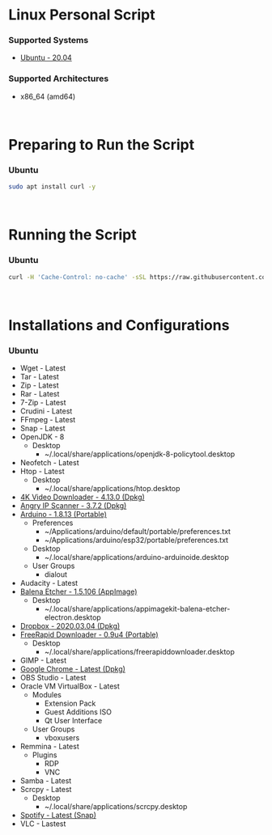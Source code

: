 # Linux Personal Script

### Supported Systems
- [Ubuntu - 20.04](https://ubuntu.com/)

### Supported Architectures
- x86_64 (amd64)

<br/>

# Preparing to Run the Script

### Ubuntu
```bash
sudo apt install curl -y
```

<br/>

# Running the Script

### Ubuntu
```bash
curl -H 'Cache-Control: no-cache' -sSL https://raw.githubusercontent.com/daniloancilotto/linux-personal-script/master/ubuntu.sh | bash
```

<br/>

# Installations and Configurations

### Ubuntu
- Wget - Latest
- Tar - Latest
- Zip - Latest
- Rar - Latest
- 7-Zip - Latest
- Crudini - Latest
- FFmpeg - Latest
- Snap - Latest
- OpenJDK - 8
  - Desktop
    - ~/.local/share/applications/openjdk-8-policytool.desktop
- Neofetch - Latest
- Htop - Latest
  - Desktop
    - ~/.local/share/applications/htop.desktop
- [4K Video Downloader - 4.13.0 (Dpkg)](https://www.4kdownload.com/products/product-videodownloader)
- [Angry IP Scanner - 3.7.2 (Dpkg)](https://angryip.org/)
- [Arduino - 1.8.13 (Portable)](https://www.arduino.cc/)
  - Preferences
    - ~/Applications/arduino/default/portable/preferences.txt
    - ~/Applications/arduino/esp32/portable/preferences.txt
  - Desktop
    - ~/.local/share/applications/arduino-arduinoide.desktop
  - User Groups
    - dialout
- Audacity - Latest
- [Balena Etcher - 1.5.106 (AppImage)](https://www.balena.io/etcher/)
  - Desktop
    - ~/.local/share/applications/appimagekit-balena-etcher-electron.desktop
- [Dropbox - 2020.03.04 (Dpkg)](https://www.dropbox.com/install)
- [FreeRapid Downloader - 0.9u4 (Portable)](http://wordrider.net/freerapid/)
  - Desktop
    - ~/.local/share/applications/freerapiddownloader.desktop
- GIMP - Latest
- [Google Chrome - Latest (Dpkg)](https://www.google.com/chrome/)
- OBS Studio - Latest
- Oracle VM VirtualBox - Latest
  - Modules
    - Extension Pack
    - Guest Additions ISO
    - Qt User Interface
  - User Groups
    - vboxusers
- Remmina - Latest
  - Plugins
    - RDP
    - VNC    
- Samba - Latest
- Scrcpy - Latest
  - Desktop
    - ~/.local/share/applications/scrcpy.desktop
- [Spotify - Latest (Snap)](https://snapcraft.io/spotify)
- VLC - Lastest